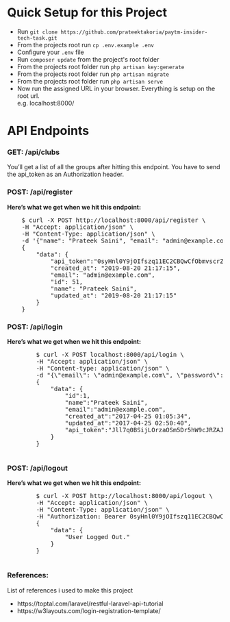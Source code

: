 <h1>Quick Setup for this Project</h1>
<p>
    <ul>
        <li>Run <code>git clone https://github.com/prateektakoria/paytm-insider-tech-task.git</code></li>
        <li>From the projects root run <code>cp .env.example .env</code></li>
        <li>Configure your <code>.env</code> file</li>
        <li>Run <code>composer update</code> from the project's root folder</li>
        <li>From the projects root folder run <code>php artisan key:generate</code></li>
        <li>From the projects root folder run <code>php artisan migrate</code></li>
        <li>From the projects root folder run <code>php artisan serve</code></li>
        <li>Now run the assigned URL in your browser. Everything is setup on the root url.</li>
        e.g. localhost:8000/
    </ul>
</p>

<h1>API Endpoints</h1>
<h3>GET: /api/clubs</h3>
<p>You’ll get a list of all the groups after hitting this endpoint. You have to send the api_token as an Authorization header.
</p>

<h3>POST: /api/register</h3>
<p>
    <b>Here’s what we get when we hit this endpoint:</b>
<pre>
    $ curl -X POST http://localhost:8000/api/register \
    -H "Accept: application/json" \
    -H "Content-Type: application/json" \
    -d '{"name": "Prateek Saini", "email": "admin@example.com", "password": "12345678", "password_confirmation": "12345678"}'
    {
        "data": {        
            "api_token":"0syHnl0Y9jOIfszq11EC2CBQwCfObmvscrZYo5o2ilZPnohvndH797nDNyAT",
            "created_at": "2019-08-20 21:17:15",
            "email": "admin@example.com",
            "id": 51,
            "name": "Prateek Saini",
            "updated_at": "2019-08-20 21:17:15"
        }
    }
</pre>
</p>

<h3>POST: /api/login</h3>
<p>
    <b>Here’s what we get when we hit this endpoint:</b>
    <pre>
        $ curl -X POST localhost:8000/api/login \
        -H "Accept: application/json" \
        -H "Content-type: application/json" \
        -d "{\"email\": \"admin@example.com\", \"password\": \"12345678\" }"
        {
            "data": {
                "id":1,
                "name":"Prateek Saini",
                "email":"admin@example.com",
                "created_at":"2017-04-25 01:05:34",
                "updated_at":"2017-04-25 02:50:40",
                "api_token":"Jll7q0BSijLOrzaOSm5Dr5hW9cJRZAJKOzvDlxjKCXepwAeZ7JR6YP5zQqnw"
            }
        }
    </pre>
</p>

<h3>POST: /api/logout</h3>
<p>
    <b>Here’s what we get when we hit this endpoint:</b>
    <pre>
        $ curl -X POST http://localhost:8000/api/logout \
        -H "Accept: application/json" \
        -H "Content-Type: application/json" \
        -H "Authorization: Bearer 0syHnl0Y9jOIfszq11EC2CBQwCfObmvscrZYo5o2ilZPnohvndH797nDNyAT" \
        {
            "data": {        
                "User Logged Out."
            }
        }
    </pre>
</p>

<h3>References:</h3>
<p>List of references i used to make this project
    <ul>
        <li>https://toptal.com/laravel/restful-laravel-api-tutorial</li>
        <li>https://w3layouts.com/login-registration-template/</li>
    </ul>
</p>
